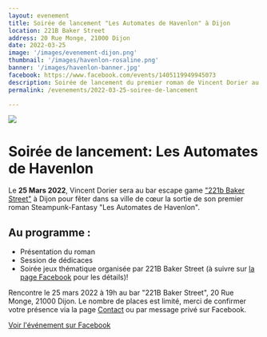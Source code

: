 ```yaml
---
layout: evenement
title: Soirée de lancement "Les Automates de Havenlon" à Dijon
location: 221B Baker Street
address: 20 Rue Monge, 21000 Dijon
date: 2022-03-25
image: '/images/evenement-dijon.png'
thumbnail: '/images/havenlon-rosaline.png'
banner: '/images/havenlon-banner.jpg'
facebook: https://www.facebook.com/events/1405119949945073
description: Soirée de lancement du premier roman de Vincent Dorier au bar "221B Baker Street" de Dijon.
permalink: /evenements/2022-03-25-soiree-de-lancement

---
```


![]({{page.image}})

# Soirée de lancement: Les Automates de Havenlon

Le **25 Mars 2022**, Vincent Dorier sera au bar escape game ["221b Baker Street"](https://221b-dijon.com/)
à Dijon pour fêter dans sa ville de cœur la sortie de son premier roman Steampunk-Fantasy "Les Automates de Havenlon".

## Au programme :

- Présentation du roman
- Session de dédicaces
- Soirée jeux thématique organisée par 221B Baker Street (à suivre sur <a href="{{ page.facebook }}" target="_blank">la page Facebook</a> pour les détails)!

Rencontre le 25 mars 2022 à 19h au bar "221B Baker Street", 20 Rue Monge, 21000 Dijon.
Le nombre de places est limité, merci de confirmer votre présence via la page [Contact](/contact/) ou par message privé sur Facebook.

<a href="{{ page.facebook }}" target="_blank">
<i class="fab fa-facebook"></i> Voir l'événement sur Facebook
</a>
